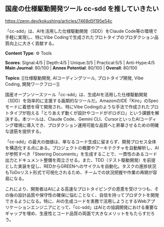 ## 国産の仕様駆動開発ツール cc-sdd を推していきたい

https://zenn.dev/kokushing/articles/7468d5f195e54c

「cc-sdd」は、AIを活用した仕様駆動開発（SDD）をClaude Code等の環境で手軽に実現し、特にVibe Codingで生成されたプロトタイプのプロダクション品質向上に大きく貢献する。

**Content Type**: ⚙️ Tools

**Scores**: Signal:4/5 | Depth:4/5 | Unique:3/5 | Practical:5/5 | Anti-Hype:4/5
**Main Journal**: 80/100 | **Annex Potential**: 80/100 | **Overall**: 80/100

**Topics**: [[仕様駆動開発, AIコーディングツール, プロトタイプ開発, Vibe Coding, 開発ワークフロー]]

国産オープンソースツール「cc-sdd」は、生成AIを活用した仕様駆動開発（SDD）を効率的に支援する画期的なツールだ。AmazonのIDE「Kiro」のSpecモードに着想を得て開発され、特にVibe Codingのような手法で作成されたプロトタイプが抱える「とりあえず動くが設計やコードがボロボロ」という課題を解決する。本ツールは、Claude Code、Gemini CLI、CursorといったAIコーディング環境に導入でき、プロダクション運用可能な品質へと昇華させるための明確な道筋を提供する。

「cc-sdd」の最大の価値は、単なるコード生成に留まらず、開発プロセス全体を構造化する点にある。プロジェクトの概要やアーキテクチャを自動解析し、AIが参照すべき「Steering Documents」を生成することで、一貫性のあるコード出力とドキュメント整備を両立させる。また、TDD（テスト駆動開発）を前提とした実装を促し、REDからGREENへのサイクルを自動化。タスクの進捗状況もToDoリスト形式で可視化されるため、チームでの状況把握や作業の再開が容易になる。

これにより、開発者はAIによる高速なプロトタイピングの恩恵を受けつつも、その後の設計品質や保守性の確保に悩むことなく、自信を持ってプロダクトを開発できるようになる。特に、AIの生成コードを実務で活用しようとするWebアプリケーションエンジニアにとって、「cc-sdd」はAIとの協調開発における重要なギャップを埋め、生産性とコード品質の両面で大きなメリットをもたらすだろう。